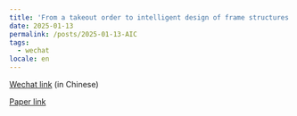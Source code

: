 ```yaml
---
title: 'From a takeout order to intelligent design of frame structures \| New Paper: Intelligent design for component size generation in reinforced concrete frame structures using heterogeneous graph neural networks'
date: 2025-01-13
permalink: /posts/2025-01-13-AIC
tags:
  - wechat
locale: en
---
```


[Wechat link](https://mp.weixin.qq.com/s/2bNyg6-s9enaxg4z-3vmFg) (in Chinese)

[Paper link]({{site.baseurl}}/publication/2025-01-13-AIC)